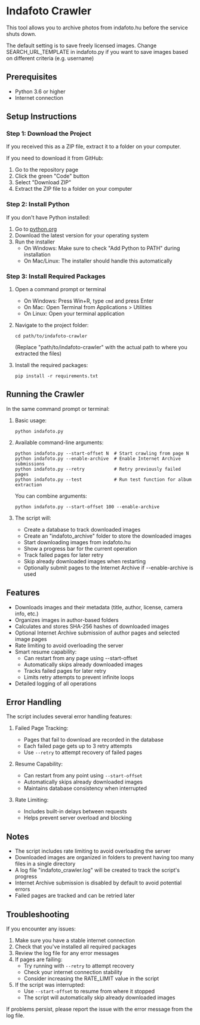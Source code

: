 # Indafoto Crawler

This tool allows you to archive photos from indafoto.hu before the service shuts down.

The default setting is to save freely licensed images. Change SEARCH_URL_TEMPLATE in indafoto.py if you want to save images based on different criteria (e.g. username)

## Prerequisites

- Python 3.6 or higher
- Internet connection

## Setup Instructions

### Step 1: Download the Project

If you received this as a ZIP file, extract it to a folder on your computer.

If you need to download it from GitHub:
1. Go to the repository page
2. Click the green "Code" button
3. Select "Download ZIP"
4. Extract the ZIP file to a folder on your computer

### Step 2: Install Python

If you don't have Python installed:

1. Go to [python.org](https://www.python.org/downloads/)
2. Download the latest version for your operating system
3. Run the installer
   - On Windows: Make sure to check "Add Python to PATH" during installation
   - On Mac/Linux: The installer should handle this automatically

### Step 3: Install Required Packages

1. Open a command prompt or terminal
   - On Windows: Press Win+R, type `cmd` and press Enter
   - On Mac: Open Terminal from Applications > Utilities
   - On Linux: Open your terminal application

2. Navigate to the project folder:
   ```
   cd path/to/indafoto-crawler
   ```
   (Replace "path/to/indafoto-crawler" with the actual path to where you extracted the files)

3. Install the required packages:
   ```
   pip install -r requirements.txt
   ```

## Running the Crawler

In the same command prompt or terminal:

1. Basic usage:
   ```
   python indafoto.py
   ```

2. Available command-line arguments:
   ```
   python indafoto.py --start-offset N  # Start crawling from page N
   python indafoto.py --enable-archive  # Enable Internet Archive submissions
   python indafoto.py --retry           # Retry previously failed pages
   python indafoto.py --test            # Run test function for album extraction
   ```

   You can combine arguments:
   ```
   python indafoto.py --start-offset 100 --enable-archive
   ```

3. The script will:
   - Create a database to track downloaded images
   - Create an "indafoto_archive" folder to store the downloaded images
   - Start downloading images from indafoto.hu
   - Show a progress bar for the current operation
   - Track failed pages for later retry
   - Skip already downloaded images when restarting
   - Optionally submit pages to the Internet Archive if --enable-archive is used

## Features

- Downloads images and their metadata (title, author, license, camera info, etc.)
- Organizes images in author-based folders
- Calculates and stores SHA-256 hashes of downloaded images
- Optional Internet Archive submission of author pages and selected image pages
- Rate limiting to avoid overloading the server
- Smart resume capability:
  - Can restart from any page using --start-offset
  - Automatically skips already downloaded images
  - Tracks failed pages for later retry
  - Limits retry attempts to prevent infinite loops
- Detailed logging of all operations

## Error Handling

The script includes several error handling features:

1. Failed Page Tracking:
   - Pages that fail to download are recorded in the database
   - Each failed page gets up to 3 retry attempts
   - Use `--retry` to attempt recovery of failed pages

2. Resume Capability:
   - Can restart from any point using `--start-offset`
   - Automatically skips already downloaded images
   - Maintains database consistency when interrupted

3. Rate Limiting:
   - Includes built-in delays between requests
   - Helps prevent server overload and blocking

## Notes

- The script includes rate limiting to avoid overloading the server
- Downloaded images are organized in folders to prevent having too many files in a single directory
- A log file "indafoto_crawler.log" will be created to track the script's progress
- Internet Archive submission is disabled by default to avoid potential errors
- Failed pages are tracked and can be retried later

## Troubleshooting

If you encounter any issues:

1. Make sure you have a stable internet connection
2. Check that you've installed all required packages
3. Review the log file for any error messages
4. If pages are failing:
   - Try running with `--retry` to attempt recovery
   - Check your internet connection stability
   - Consider increasing the RATE_LIMIT value in the script
5. If the script was interrupted:
   - Use `--start-offset` to resume from where it stopped
   - The script will automatically skip already downloaded images

If problems persist, please report the issue with the error message from the log file.
